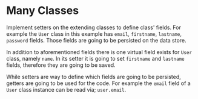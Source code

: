 # Many Classes

Implement setters on the extending classes to define class' fields. For example the `User` class in this example has `email`, `firstname`, `lastname`, `password` fields. Those fields are going to be persisted on the data store.

In addition to aforementioned fields there is one virtual field exists for `User` class, namely `name`. In its setter it is going to set `firstname` and `lastname` fields, therefore they are going to be saved.

While setters are way to define which fields are going to be persisted, getters are going to be used for the code. For example the `email` field of a `User` class instance can be read via; `user.email`.
